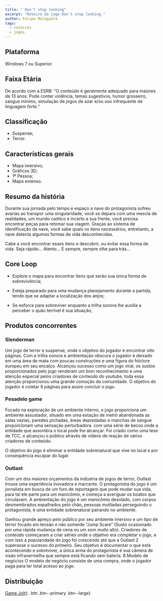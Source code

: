 ```yaml
---
title: " Don't stop looking"
excerpt: "Roteiro do jogo Don't stop looking."
author: Felipe Malagueta
tags:
  - roteiros
  - jogos
---
```


## Plataforma

Windows 7 ou Superior.

## Faixa Etária

De acordo com a ESRB: “O conteúdo é geralmente adequado para maiores de 13 anos. Pode conter violência, temas sugestivos, humor grosseiro, sangue mínimo, simulação de jogos de azar e/ou uso infrequente de linguagem forte.”

## Classificação

- Suspense;
- Terror.

## Características gerais

- Mapa imersivo;
- Gráficos 3D;
- 1ª Pessoa;
- Mapa extenso.

## Resumo da história

Durante sua jornada pelo tempo e espaço a nave do protagonista sofreu avarias ao transpor uma singularidade, você se depara com uma mescla de realidades, um mundo caótico e incerto a sua frente, você precisa encontrar peças para retomar sua viagem.
Graças ao sistema de identificação da nave, você sabe quais os itens necessários, entretanto, a nave detecta algumas formas de vida desconhecidas.

Cabe a você encontrar esses itens e descobrir, ou evitar essa forma de vida.
Seja rápido… Atento… E sempre, sempre olhe para trás...

## Core Loop

- Explore o mapa para encontrar itens que serão sua única forma de sobrevivência;

- Esteja preparado para uma mudança planejamento durante a partida, tendo que se adaptar a localização dos anjos;

- Se esforce para sobreviver enquanto a trilha sonora lhe auxilia a perceber o quão terrível é sua situação;

## Produtos concorrentes

### Slenderman

Um jogo de terror e suspense, onde o objetivo do jogador é encontrar oito páginas.
Com a trilha sonora e ambientação obscura o jogador é deixado em uma área de mata com poucas construções e uma figura do folclore europeu em seu encalço. Alcançou sucesso como um jogo viral, os sustos proporcionados pelo jogo renderam um bom reconhecimento e uma atenção especial pelos criadores de conteúdo do youtube, toda essa atenção proporcionou uma grande comoção da comunidade.
O objetivo do jogador é coletar 8 páginas para assim concluir o jogo.

### Pesadelo game

Focado na exploração de um ambiente interno, o jogo proporciona um ambiente assustador, situado em uma estação de metrô abandonada as salas vazias, paredes pichadas, áreas depredadas e manchas de sangue proporcionam uma sensação perturbadora. com uma série de becos onde a entidade que assombra o local pode lhe alcançar.
Foi criado como uma tese de TCC, e alcançou o público através de vídeos de reação de vários criadores de conteúdo.

O objetivo do jogo é eliminar a entidade sobrenatural que vive no local e por consequência escapar do lugar.

### Outlast

Com um dos maiores orçamentos da indústria de jogos de terror, Outlast trouxe uma experiência inovadora e marcante. O protagonista do jogo é um jornalista em busca de um furo de reportagem que pode mudar sua vida, para tal ele parte para um manicômio, e começa a averiguar os boatos que circulavam. A ambientação do jogo é um manicômio desolado, com corpos desmembrados espalhados pelo chão, pessoas mutiladas perseguindo o protagonista, é uma entidade sobrenatural pairando no ambiente.

Ganhou grande apreço pelo público por seu ambiente imersivo e um tipo de terror focado em tensão e não somente “Jump Scare” (Susto ocasionado por uma rápida mudança de cena ou um som muito alto). Criadores de conteúdo começaram a criar séries onde o objetivo era completar o jogo, e com isso a popularidade do jogo foi crescendo até que a Outlast 2 superasse o sucesso do primeiro.
Seu objetivo é documentar o que está acontecendo e sobreviver, a única arma do protagonista é sua câmera de visão infravermelha que sempre está ficando sem bateria.
8.Modelo de negócios
O modelo de negócio consiste de uma compra, onde o jogador paga para ter total acesso ao jogo.

## Distribuição

[Game Jolt](https://gamejolt.com/games/dontstoplooking/557220){: .btn .btn--primary .btn--large}

